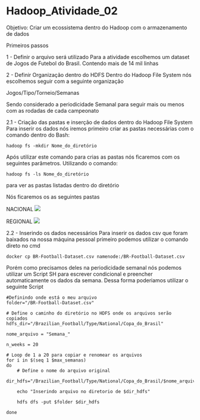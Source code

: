 # Hadoop_Atividade_02

Objetivo: 
Criar um ecossistema dentro do Hadoop com o armazenamento de dados 


Primeiros passos

1 - Definir o arquivo será utilizado 
Para a atividade escolhemos um dataset de Jogos de Futebol do Brasil. Contendo mais de 14 mil linhas 

2 - Definir Organização dentro do HDFS 
Dentro do Hadoop File System nós escolhemos seguir com a seguinte organização 

Jogos/Tipo/Torneio/Semanas

Sendo considerado a periodicidade Semanal para seguir mais ou menos com as rodadas de cada campeonato 

2.1 - Criação das pastas e inserção de dados dentro do Hadoop File System 
Para inserir os dados nós iremos primeiro criar as pastas necessárias com o comando dentro do Bash: 

```
hadoop fs -mkdir Nome_do_diretório
```

Após utilizar este comando para crias as pastas nós ficaremos com os seguintes parâmetros.
Utilizando o comando: 


```
hadoop fs -ls Nome_do_diretório
```

para ver as pastas listadas dentro do diretório

Nós ficaremos os as seguintes pastas 

NACIONAL
<img src='https://user-images.githubusercontent.com/64543476/235367299-ca5e0c82-30e8-45d2-8e00-2dac3e5ced69.jpeg'></img>

REGIONAL
<img src='https://user-images.githubusercontent.com/64543476/235367303-9cdf335c-861e-42f3-ba00-78a97eb2a492.jpeg'></img>

2.2 - Inserindo os dados necessários 
Para inserir os dados csv que foram baixados na nossa máquina pessoal primeiro podemos utilizar o comando direto no cmd 

```
docker cp BR-Football-Dataset.csv namenode:/BR-Football-Dataset.csv 
```

Porém como precisamos deles na periodicidade semanal nós podemos utilizar um Script SH para escrever condicional e preencher automaticamente os dados da semana. 
Dessa forma poderiamos utilizar o seguinte Script 

```
#Definindo onde está o meu arquivo
folder="/BR-Football-Dataset.csv"

# Define o caminho do diretório no HDFS onde os arquivos serão copiados
hdfs_dir="/Brazilian_Football/Type/National/Copa_do_Brasil"

nome_arquivo = "Semana_"

n_weeks = 20

# Loop de 1 a 20 para copiar e renomear os arquivos
for i in $(seq 1 $max_semanas) 
do
    # Define o nome do arquivo original
    dir_hdfs="/Brazilian_Football/Type/National/Copa_do_Brasil/$nome_arquivo$i"

    echo "Inserindo arquivo no diretorio de $dir_hdfs"

    hdfs dfs -put $folder $dir_hdfs
    
done
```











